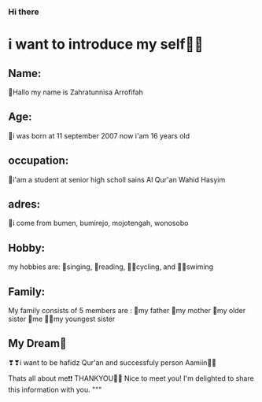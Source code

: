 ### Hi there 
# i want to introduce my self🧍‍♀️

## Name:
👧Hallo my name is Zahratunnisa Arrofifah

## Age:
🎈i was born at 11 september 2007
now i'am 16 years old

## occupation:
🏫i'am a student at senior high scholl sains Al Qur'an Wahid Hasyim
## adres:
🏡i come from bumen, bumirejo, mojotengah, wonosobo
## Hobby:
my hobbies are:
🎤singing, 
📖reading, 
🚴‍♀️cycling, and
🏊‍♀️swiming
## Family:
My family consists of 5 members are :
👨my father
👩my mother
🧕my older sister
👧me
👧🏽my youngest sister
## My Dream💫
❣❣i want to be hafidz Qur'an and successfuly person
Aamiin🤲🤲

Thats all about me❗❗
THANKYOU🤍🤍
Nice to meet you! I'm delighted to share this information with you.
"""
    
   
<!--
**zhrraffh/zhrraffh** is a ✨ _special_ ✨ repository because its `README.md` (this file) appears on your GitHub profile.

Here are some ideas to get you started:

- 🔭 I’m currently working on ...
- 🌱 I’m currently learning ...
- 👯 I’m looking to collaborate on ...
- 🤔 I’m looking for help with ...
- 💬 Ask me about ...
- 📫 How to reach me: ...
- 😄 Pronouns: ...
- ⚡ Fun fact: ...
-->

